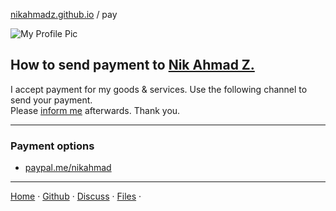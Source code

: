 [nikahmadz.github.io][1] / pay

![My Profile Pic](https://avatars0.githubusercontent.com/u/7868782?v=4&s=40)

## How to send payment to [Nik Ahmad Z.][1]
I accept payment for my goods & services. Use the following channel to send your payment.  
Please [inform me][3] afterwards. Thank you.

---

### Payment options
- [paypal.me/nikahmad](https://paypal.me/nikahmad)

---

[Home][1] &middot;
[Github][2] &middot;
[Discuss][3] &middot;
[Files][4] &middot;

[1]:https://nikahmadz.github.io/ "Home page"
[2]:https://github.com/nikahmadz "Open my Github Profile"
[3]:https://github.com/nikahmadz/nikahmadz.github.io/discussions "Go to Discusssion Room"
[4]:https://nikahmadz.github.io/files/ "View shared files"
